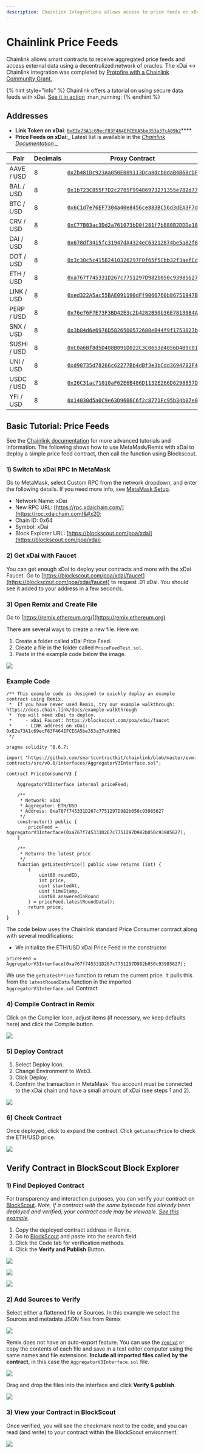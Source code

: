 ```yaml
---
description: Chainlink Integrations allows access to price feeds on xDai
---
```


# Chainlink Price Feeds

Chainlink allows smart contracts to receive aggregated price feeds and access external data using a decentralized network of oracles. The xDai <-> Chainlink integration was completed by [Protofire with a Chainlink Community Grant.](https://blog.chain.link/protofire-receives-a-chainlink-community-grant-for-an-integration-with-xdai/)&#x20;

{% hint style="info" %}
Chainlink offers a tutorial on using secure data feeds with xDai. [See it in action](https://blog.chain.link/build-a-dapp-on-xdai-chain-with-secure-data-feeds/) :man\_running:&#x20;
{% endhint %}

## Addresses

* **Link Token on xDai**: [`0xE2e73A1c69ecF83F464EFCE6A5be353a37cA09b2`](https://blockscout.com/poa/xdai/address/0xE2e73A1c69ecF83F464EFCE6A5be353a37cA09b2)****
* **Price Feeds on xDai:**_ Latest list is available in the _[_Chainlink Documentation_](https://docs.chain.link/docs/xdai-price-feeds)_._

| Pair        | Decimals | Proxy Contract                                                                                                                     |
| ----------- | -------- | ---------------------------------------------------------------------------------------------------------------------------------- |
| AAVE / USD  | 8        | [`0x2b481Dc923Aa050E009113Dca8dcb0daB4B68cDF`](https://blockscout.com/poa/xdai/address/0x2b481Dc923Aa050E009113Dca8dcb0daB4B68cDF) |
| BAL / USD   | 8        | [`0x1b723C855F7D2c2785F99486973271355e782d77`](https://blockscout.com/poa/xdai/address/0x1b723C855F7D2c2785F99486973271355e782d77) |
| BTC / USD   | 8        | [`0x6C1d7e76EF7304a40e8456ce883BC56d3dEA3F7d`](https://blockscout.com/poa/xdai/address/0x6C1d7e76EF7304a40e8456ce883BC56d3dEA3F7d) |
| CRV / USD   | 8        | [`0xC77B83ac3Dd2a761073bD0f281f7b880B2DDDe18`](https://blockscout.com/poa/xdai/address/0xC77B83ac3Dd2a761073bD0f281f7b880B2DDDe18) |
| DAI / USD   | 8        | [`0x678df3415fc31947dA4324eC63212874be5a82f8`](https://blockscout.com/poa/xdai/address/0x678df3415fc31947dA4324eC63212874be5a82f8) |
| DOT / USD   | 8        | [`0x3c30c5c415B2410326297F0f65f5Cbb32f3aefCc`](https://blockscout.com/poa/xdai/address/0x3c30c5c415B2410326297F0f65f5Cbb32f3aefCc) |
| ETH / USD   | 8        | [`0xa767f745331D267c7751297D982b050c93985627`](https://blockscout.com/poa/xdai/address/0xa767f745331D267c7751297D982b050c93985627) |
| LINK / USD  | 8        | [`0xed322A5ac55BAE091190dFf9066760b86751947B`](https://blockscout.com/poa/xdai/address/0xed322A5ac55BAE091190dFf9066760b86751947B) |
| PERP / USD  | 8        | [`0x76e76F7E73F3BD42E3c2b4282B50b36E78130B4A`](https://blockscout.com/poa/xdai/address/0x76e76F7E73F3BD42E3c2b4282B50b36E78130B4A) |
| SNX / USD   | 8        | [`0x3b84d6e6976D5826500572600eB44f9f1753827b`](https://blockscout.com/poa/xdai/address/0x3b84d6e6976D5826500572600eB44f9f1753827b) |
| SUSHI / USD | 8        | [`0xC0a6Bf8d5D408B091D022C3C0653d4056D4B9c01`](https://blockscout.com/poa/xdai/address/0xC0a6Bf8d5D408B091D022C3C0653d4056D4B9c01) |
| UNI / USD   | 8        | [`0xd98735d78266c62277Bb4dBf3e3bCdd3694782F4`](https://blockscout.com/poa/xdai/address/0xd98735d78266c62277Bb4dBf3e3bCdd3694782F4) |
| USDC / USD  | 8        | [`0x26C31ac71010aF62E6B486D1132E266D6298857D`](https://blockscout.com/poa/xdai/address/0x26C31ac71010aF62E6B486D1132E266D6298857D) |
| YFI / USD   | 8        | [`0x14030d5a0C9e63D9606C6f2c8771Fc95b34b07e0`](https://blockscout.com/poa/xdai/address/0x14030d5a0C9e63D9606C6f2c8771Fc95b34b07e0) |

## Basic Tutorial: Price Feeds

See the [Chainlink documentation](https://docs.chain.link/docs/getting-started) for more advanced tutorials and information. The following shows how to use MetaMask/Remix with xDai to deploy a simple price feed contract, then call the function using Blockscout.

### 1) Switch to xDai RPC in MetaMask

Go to MetaMask, select Custom RPC from the network dropdown, and enter the following details. If you need more info, see [MetaMask Setup](../../for-users/wallets/metamask/metamask-setup.md).

* Network Name: xDai&#x20;
* New RPC URL: [https://rpc.xdaichain.com/](https://rpc.xdaichain.com)&#x20;
* Chain ID: 0x64&#x20;
* Symbol: xDai&#x20;
* Block Explorer URL: [https://blockscout.com/poa/xdai](https://blockscout.com/poa/xdai)

### 2) Get xDai with Faucet

You can get enough xDai to deploy your contracts and more with the xDai Faucet. Go to [https://blockscout.com/poa/xdai/faucet](https://blockscout.com/poa/xdai/faucet) to request .01 xDai. You should see it added to your address in a few seconds.

### 3) Open Remix and Create File

Go to [https://remix.ethereum.org/](https://remix.ethereum.org)

There are several ways to create a new file. Here we:

1. Create a folder called xDai Price Feed.
2. Create a file in the folder called `PriceFeedTest.sol`.
3. Paste in the example code below the image.

![](<../../.gitbook/assets/chain1 (1).png>)

### Example Code

```
/** This example code is designed to quickly deploy an example contract using Remix.
 *  If you have never used Remix, try our example walkthrough: https://docs.chain.link/docs/example-walkthrough
 *  You will need xDai to deploy.
 *     - xDai Faucet: https://blockscout.com/poa/xdai/faucet
 *     - LINK address on xDai: 0xE2e73A1c69ecF83F464EFCE6A5be353a37cA09b2
 */

pragma solidity ^0.6.7;

import "https://github.com/smartcontractkit/chainlink/blob/master/evm-contracts/src/v0.6/interfaces/AggregatorV3Interface.sol";

contract PriceConsumerV3 {

    AggregatorV3Interface internal priceFeed;

    /**
     * Network: xDai
     * Aggregator: ETH/USD
     * Address: 0xa767f745331D267c7751297D982b050c93985627
     */
    constructor() public {
        priceFeed = AggregatorV3Interface(0xa767f745331D267c7751297D982b050c93985627);
    }

    /**
     * Returns the latest price
     */
    function getLatestPrice() public view returns (int) {
        (
            uint80 roundID, 
            int price,
            uint startedAt,
            uint timeStamp,
            uint80 answeredInRound
        ) = priceFeed.latestRoundData();
        return price;
    }
}
```

The code below uses the Chainlink standard Price Consumer contract along with several modifications:

* We initialize the ETH/USD xDai Price Feed in the constructor

```
priceFeed = AggregatorV3Interface(0xa767f745331D267c7751297D982b050c93985627);
```

We use the `getLatestPrice` function to return the current price. It pulls this from the `latestRoundData` function in the imported `AggregatorV3Interface.sol` Contract&#x20;

### 4) Compile Contract in Remix

Click on the Compiler Icon, adjust items (if necessary, we keep defaults here) and click the Compile button.

![](<../../.gitbook/assets/chain2 (1).png>)

### 5) Deploy Contract&#x20;

1. Select Deploy Icon.
2. Change Environment to Web3.
3. Click Deploy.
4. Confirm the transaction in MetaMask. You account must be connected to the xDai chain and have a small amount of xDai (see steps 1 and 2).

![](<../../.gitbook/assets/chain3 (1).png>)

### 6) Check Contract

Once deployed, click to expand the contract. Click `getLatestPrice` to check the ETH/USD price.

![](../../.gitbook/assets/chainlin-4.png)

## Verify Contract in BlockScout Block Explorer

### 1) Find Deployed Contract

For transparency and interaction purposes, you can verify your contract on [BlockScout](https://blockscout.com/poa/xdai). _Note, if a contract with the same bytecode has already been deployed and verified, your contract code may be viewable. _[_See this example_](https://blockscout.com/poa/xdai/address/0x681ef0446AA72723256f1De4d1BE7Dd9bb7F84Cf/contracts)_._

1. Copy the deployed contract address in Remix.
2. Go to [BlockScout](https://blockscout.com/poa/xdai) and paste into the search field.
3. Click the Code tab for verification methods.
4. Click the **Verify and Publish** Button.

![](../../.gitbook/assets/chain5.png)

![](../../.gitbook/assets/chain6.png)

![](../../.gitbook/assets/chain7.png)

### 2) Add Sources to Verify

Select either a flattened file or Sources. In this example we select the Sources and metadata JSON files from Remix

![](../../.gitbook/assets/chain8.png)

Remix does not have an auto-export feature. You can use the [`remixd`](https://ethereum.stackexchange.com/questions/60115/how-to-save-solidity-remix-ethereum-file-in-local-disk-with-sol-extensionhow-to) or copy the contents of each file and save in a text editor computer using the same names and file extensions. **Include all imported files called by the contract**, in this case the `AggregatorV3Interface.sol` file.

![](../../.gitbook/assets/chain9.png)

&#x20;Drag and drop the files into the interface and click **Verify & publish**.

![](../../.gitbook/assets/chain10.png)

### 3) View your Contract in BlockScout

Once verified, you will see the checkmark next to the code, and you can read (and write) to your contract within the BlockScout environment.

![](../../.gitbook/assets/chain11.png)
